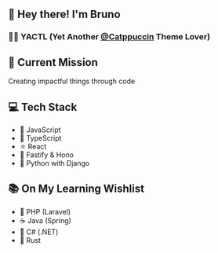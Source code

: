 ## 👋 Hey there! I'm Bruno

### 🧙‍♂️ YACTL (Yet Another [@Catppuccin](https://github.com/catppuccin/) Theme Lover)

## 🚀 Current Mission

Creating impactful things through code

## 💻 Tech Stack

- 🍦 JavaScript
- 🍵 TypeScript
- ⚛️ React
- 🚀 Fastify & Hono
- 🐍 Python with Django

## 📚 On My Learning Wishlist

- 🐘 PHP (Laravel)
- ☕ Java (Spring)
- 🎯 C# (.NET)
- 🦀 Rust
